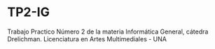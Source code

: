 # TP2-IG
Trabajo Practico Número 2 de la materia Informática General, cátedra Drelichman. Licenciatura en Artes Multimediales - UNA
